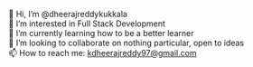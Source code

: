 
👋 Hi, I’m @dheerajreddykukkala  
👀 I’m interested in Full Stack Development  
🌱 I’m currently learning how to be a better learner  
💞️ I’m looking to collaborate on nothing particular, open to ideas  
📫 How to reach me: kdheerajreddy97@gmail.com  
